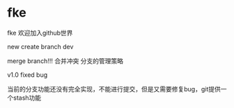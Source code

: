 # fke
fke
欢迎加入github世界

new create branch dev


merge branch!!! 合并冲突
分支的管理策略

v1.0 fixed bug

当前的分支功能还没有完全实现，不能进行提交，但是又需要修复bug，git提供一个stash功能
